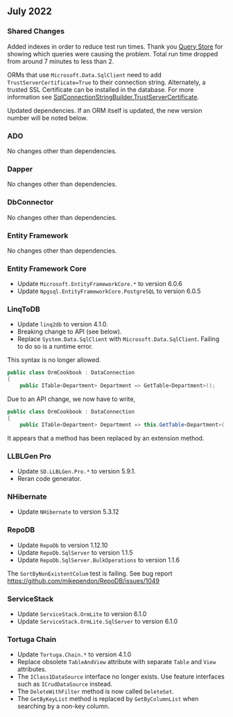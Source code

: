 ## July 2022

### Shared Changes

Added indexes in order to reduce test run times. Thank you [Query Store](https://docs.microsoft.com/en-us/sql/relational-databases/performance/monitoring-performance-by-using-the-query-store) for showing which queries were causing the problem. Total run time dropped from around 7 minutes to less than 2.

ORMs that use `Microsoft.Data.SqlClient` need to add `TrustServerCertificate=True` to their connection string. Alternately, a trusted SSL Certificate can be installed in the database. For more information see [SqlConnectionStringBuilder.TrustServerCertificate](https://docs.microsoft.com/en-us/dotnet/api/microsoft.data.sqlclient.sqlconnectionstringbuilder.trustservercertificate?view=sqlclient-dotnet-standard-4.1).

Updated dependencies. If an ORM itself is updated, the new version number will be noted below.

### ADO

No changes other than dependencies.

### Dapper

No changes other than dependencies.

### DbConnector

No changes other than dependencies.

### Entity Framework

No changes other than dependencies.

### Entity Framework Core

* Update `Microsoft.EntityFrameworkCore.*` to version 6.0.6
* Update `Npgsql.EntityFrameworkCore.PostgreSQL` to version 6.0.5

### LinqToDB

* Update `linq2db` to version 4.1.0.
* Breaking change to API (see below).
* Replace `System.Data.SqlClient` with `Microsoft.Data.SqlClient`. Failing to do so is a runtime error.

This syntax is no longer allowed.

```csharp
public class OrmCookbook : DataConnection
{
	public ITable<Department> Department => GetTable<Department>();
```

Due to an API change, we now have to write,

```csharp
public class OrmCookbook : DataConnection
{
	public ITable<Department> Department => this.GetTable<Department>();
```

It appears that a method has been replaced by an extension method.

### LLBLGen Pro

* Update `SD.LLBLGen.Pro.*` to version 5.9.1.
* Reran code generator.

### NHibernate

* Update `NHibernate` to version 5.3.12

### RepoDB

* Update `RepoDb` to version 1.12.10
* Update `RepoDb.SqlServer` to version 1.1.5
* Update `RepoDb.SqlServer.BulkOperations` to version 1.1.6

The `SortByNonExistentColum` test is failing. See bug report https://github.com/mikependon/RepoDB/issues/1049

### ServiceStack

* Update `ServiceStack.OrmLite` to version 6.1.0
* Update `ServiceStack.OrmLite.SqlServer` to version 6.1.0

### Tortuga Chain

* Update `Tortuga.Chain.*` to version 4.1.0
* Replace obsolete `TableAndView` attribute with separate `Table` and `View` attributes.
* The `IClass1DataSource` interface no longer exists. Use feature interfaces such as `ICrudDataSource` instead. 
* The `DeleteWithFilter` method is now called `DeleteSet`.
* The `GetByKeyList` method is replaced by `GetByColumnList` when searching by a non-key column.

